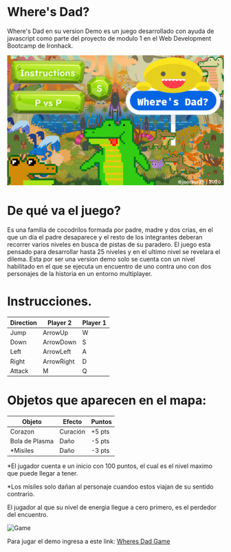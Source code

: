 # Where's Dad?
Where's Dad en su version Demo es un juego desarrollado con ayuda de javascript como parte del proyecto de modulo 1 en el Web Development Bootcamp de Ironhack.

![Game](https://github.com/jaacker25/MyGame/blob/master/src/images/crocBackground.png?raw=true)

# De qué va el juego?
Es una familia de cocodrilos formada por padre, madre y dos crias, en el que un día el padre desaparece y el resto de los integrantes deberan recorrer varios niveles en busca de pistas de su paradero. El juego esta pensado para desarrollar hasta 25 niveles y en el ultimo nivel se revelara el dilema. Esta por ser una version demo solo se cuenta con un nivel habilitado en el que se ejecuta un encuentro de uno contra uno con dos personajes de la historia en un entorno multiplayer.

# Instrucciones.

| Direction    | Player 2      | Player 1      |
|--------------|---------------|---------------|
| Jump         | ArrowUp       |W              |
| Down         | ArrowDown     |S              |
| Left         | ArrowLeft     |A              |
| Right        | ArrowRight    |D              |
| Attack       | M             |Q              |

# Objetos que aparecen en el mapa:

| Objeto         | Efecto        | Puntos        |
|----------------|---------------|---------------|
| Corazon        | Curación      | +5 pts        |
| Bola de Plasma | Daño          | -5 pts        |
| *Misiles       | Daño          | -3 pts        |


*El jugador cuenta e un inicio con 100 puntos, el cual es el nivel maximo que puede llegar a tener.

*Los misiles solo dañan al personaje cuandoo estos viajan de su sentido contrario.

El jugador al que su nivel de energia llegue a cero primero, es el perdedor del encuentro. 

![Game](https://s3.amazonaws.com/media-p.slid.es/uploads/1252742/images/6990559/Screenshot_from_2020-01-24_00-07-40.png?raw=true)

Para jugar el demo ingresa a este link: [Wheres Dad Game](https://www.wheresdad.xyz/)
